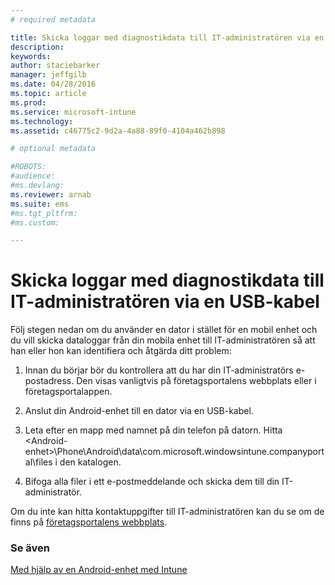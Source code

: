 ```yaml
---
# required metadata

title: Skicka loggar med diagnostikdata till IT-administratören via en USB-kabel | Microsoft Intune
description:
keywords:
author: staciebarker
manager: jeffgilb
ms.date: 04/28/2016
ms.topic: article
ms.prod:
ms.service: microsoft-intune
ms.technology:
ms.assetid: c46775c2-9d2a-4a88-89f0-4104a462b898

# optional metadata

#ROBOTS:
#audience:
#ms.devlang:
ms.reviewer: arnab
ms.suite: ems
#ms.tgt_pltfrm:
#ms.custom:

---
```



# Skicka loggar med diagnostikdata till IT-administratören via en USB-kabel

Följ stegen nedan om du använder en dator i stället för en mobil enhet och du vill skicka dataloggar från din mobila enhet till IT-administratören så att han eller hon kan identifiera och åtgärda ditt problem:

1.  Innan du börjar bör du kontrollera att du har din IT-administratörs e-postadress. Den visas vanligtvis på företagsportalens webbplats eller i företagsportalappen.

2.  Anslut din Android-enhet till en dator via en USB-kabel.

3.  Leta efter en mapp med namnet på din telefon på datorn. Hitta &lt;Android-enhet&gt;\Phone\Android\data\com.microsoft.windowsintune.companyportal\files i den katalogen\.

4.  Bifoga alla filer i ett e-postmeddelande och skicka dem till din IT-administratör.

Om du inte kan hitta kontaktuppgifter till IT-administratören kan du se om de finns på [företagsportalens webbplats](http://portal.manage.microsoft.com).

### Se även
[Med hjälp av en Android-enhet med Intune](using-your-android-device-with-intune.md)

<!--HONumber=Jun16_HO1-->


